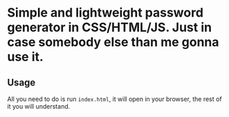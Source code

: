 # Simple and lightweight password generator in CSS/HTML/JS. Just in case somebody else than me gonna use it.
## Usage
All you need to do is run `index.html`, it will open in your browser, the rest of it you will understand.
